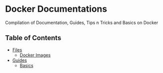 # Docker Documentations

Compilation of Documentation, Guides, Tips n Tricks and Basics on Docker

## Table of Contents
- [Files](Files/)
    + [Docker Images](Files/docker-images.md)
- [Guides](Guides/)
    + [Basics](basics.md)
